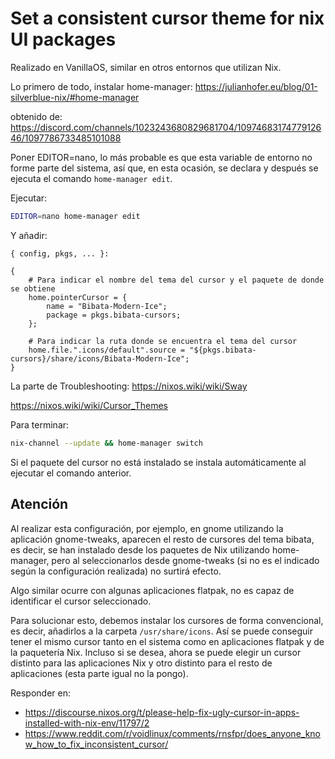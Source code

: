 # Set a consistent cursor theme for nix UI packages

Realizado en VanillaOS, similar en otros entornos que utilizan Nix.

Lo primero de todo, instalar home-manager: https://julianhofer.eu/blog/01-silverblue-nix/#home-manager

obtenido de: https://discord.com/channels/1023243680829681704/1097468317477912646/1097786733485101088

Poner EDITOR=nano, lo más probable es que esta variable de entorno no forme parte del sistema, así que, en esta ocasión, se declara y después se ejecuta el comando `home-manager edit`.

Ejecutar:
```zsh
EDITOR=nano home-manager edit
```

Y añadir:

```
{ config, pkgs, ... }:

{
    # Para indicar el nombre del tema del cursor y el paquete de donde se obtiene
    home.pointerCursor = {
        name = "Bibata-Modern-Ice";
        package = pkgs.bibata-cursors;
    };

    # Para indicar la ruta donde se encuentra el tema del cursor
    home.file.".icons/default".source = "${pkgs.bibata-cursors}/share/icons/Bibata-Modern-Ice";
}
```

La parte de Troubleshooting: https://nixos.wiki/wiki/Sway

https://nixos.wiki/wiki/Cursor_Themes

Para terminar:
```zsh
nix-channel --update && home-manager switch
```

Si el paquete del cursor no está instalado se instala automáticamente al ejecutar el comando anterior.

## Atención

Al realizar esta configuración, por ejemplo, en gnome utilizando la aplicación gnome-tweaks, aparecen el resto de cursores del tema bibata, es decir, se han instalado desde los paquetes de Nix utilizando home-manager, pero al seleccionarlos desde gnome-tweaks (si no es el indicado según la configuración realizada) no surtirá efecto.

Algo similar ocurre con algunas aplicaciones flatpak, no es capaz de identificar el cursor seleccionado.

Para solucionar esto, debemos instalar los cursores de forma convencional, es decir, añadirlos a la carpeta `/usr/share/icons`. Así se puede conseguir tener el mismo cursor tanto en el sistema como en aplicaciones flatpak y de la paquetería Nix. Incluso si se desea, ahora se puede elegir un cursor distinto para las aplicaciones Nix y otro distinto para el resto de aplicaciones (esta parte igual no la pongo).

Responder en:
- https://discourse.nixos.org/t/please-help-fix-ugly-cursor-in-apps-installed-with-nix-env/11797/2
- https://www.reddit.com/r/voidlinux/comments/rnsfpr/does_anyone_know_how_to_fix_inconsistent_cursor/